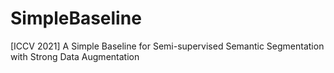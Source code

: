 # SimpleBaseline
[ICCV 2021] A Simple Baseline for Semi-supervised Semantic Segmentation with Strong Data Augmentation
